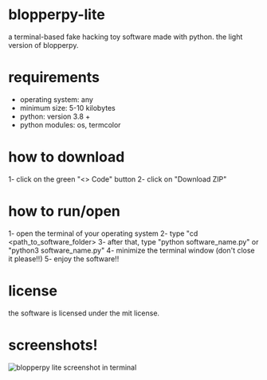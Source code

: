 # blopperpy-lite
a terminal-based fake hacking toy software made with python. the light version of blopperpy.

# requirements
- operating system: any
- minimum size: 5-10 kilobytes
- python: version 3.8 +
- python modules: os, termcolor

# how to download
1- click on the green "<> Code" button
2- click on "Download ZIP"

# how to run/open
1- open the terminal of your operating system
2- type "cd <path_to_software_folder>
3- after that, type "python software_name.py" or "python3 software_name.py"
4- minimize the terminal window (don't close it please!!)
5- enjoy the software!!

# license
the software is licensed under the mit license.

# screenshots!
![blopperpy lite screenshot in terminal](https://github.com/01adrianrdgz/blopperpy-lite/assets/149033599/09ed3ad6-6a90-4ed7-b578-3c31c37a51c0)
